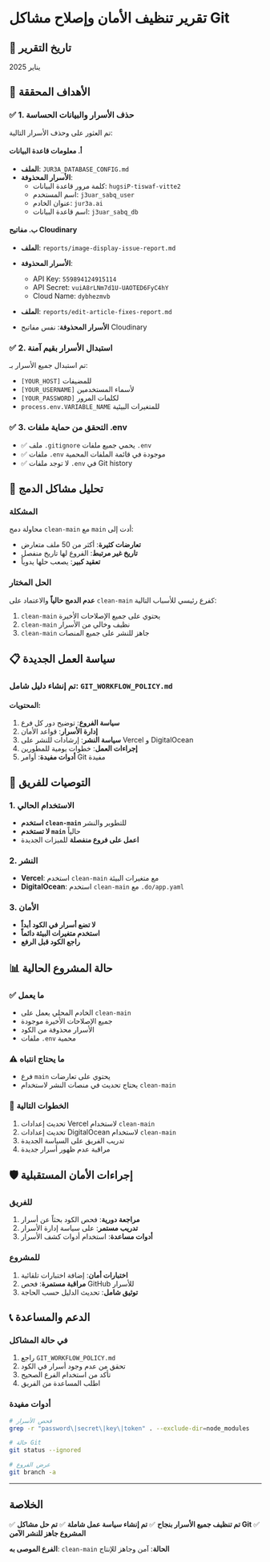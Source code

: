 # تقرير تنظيف الأمان وإصلاح مشاكل Git

## 📅 تاريخ التقرير
يناير 2025

## 🎯 الأهداف المحققة

### ✅ 1. حذف الأسرار والبيانات الحساسة
تم العثور على وحذف الأسرار التالية:

#### أ. معلومات قاعدة البيانات
- **الملف**: `JUR3A_DATABASE_CONFIG.md`
- **الأسرار المحذوفة**:
  - كلمة مرور قاعدة البيانات: `hugsiP-tiswaf-vitte2`
  - اسم المستخدم: `j3uar_sabq_user`
  - عنوان الخادم: `jur3a.ai`
  - اسم قاعدة البيانات: `j3uar_sabq_db`

#### ب. مفاتيح Cloudinary
- **الملف**: `reports/image-display-issue-report.md`
- **الأسرار المحذوفة**:
  - API Key: `559894124915114`
  - API Secret: `vuiA8rLNm7d1U-UAOTED6FyC4hY`
  - Cloud Name: `dybhezmvb`

- **الملف**: `reports/edit-article-fixes-report.md`
- **الأسرار المحذوفة**: نفس مفاتيح Cloudinary

### ✅ 2. استبدال الأسرار بقيم آمنة
تم استبدال جميع الأسرار بـ:
- `[YOUR_HOST]` للمضيفات
- `[YOUR_USERNAME]` لأسماء المستخدمين
- `[YOUR_PASSWORD]` لكلمات المرور
- `process.env.VARIABLE_NAME` للمتغيرات البيئية

### ✅ 3. التحقق من حماية ملفات .env
- ✅ ملف `.gitignore` يحمي جميع ملفات `.env`
- ✅ ملفات `.env` موجودة في قائمة الملفات المحمية
- ✅ لا توجد ملفات `.env` في Git history

## 🔄 تحليل مشاكل الدمج

### المشكلة
محاولة دمج `clean-main` مع `main` أدت إلى:
- **تعارضات كثيرة**: أكثر من 50 ملف متعارض
- **تاريخ غير مرتبط**: الفروع لها تاريخ منفصل
- **تعقيد كبير**: يصعب حلها يدوياً

### الحل المختار
**عدم الدمج حالياً** والاعتماد على `clean-main` كفرع رئيسي للأسباب التالية:
1. `clean-main` يحتوي على جميع الإصلاحات الأخيرة
2. `clean-main` نظيف وخالي من الأسرار
3. `clean-main` جاهز للنشر على جميع المنصات

## 📋 سياسة العمل الجديدة

### تم إنشاء دليل شامل: `GIT_WORKFLOW_POLICY.md`

#### المحتويات:
1. **سياسة الفروع**: توضيح دور كل فرع
2. **إدارة الأسرار**: قواعد الأمان
3. **سياسة النشر**: إرشادات للنشر على Vercel و DigitalOcean
4. **إجراءات العمل**: خطوات يومية للمطورين
5. **أدوات مفيدة**: أوامر Git مفيدة

## 🚀 التوصيات للفريق

### 1. الاستخدام الحالي
- **استخدم `clean-main`** للتطوير والنشر
- **لا تستخدم `main`** حالياً
- **اعمل على فروع منفصلة** للميزات الجديدة

### 2. النشر
- **Vercel**: استخدم `clean-main` مع متغيرات البيئة
- **DigitalOcean**: استخدم `clean-main` مع `.do/app.yaml`

### 3. الأمان
- **لا تضع أسرار في الكود أبداً**
- **استخدم متغيرات البيئة دائماً**
- **راجع الكود قبل الرفع**

## 📊 حالة المشروع الحالية

### ✅ ما يعمل
- الخادم المحلي يعمل على `clean-main`
- جميع الإصلاحات الأخيرة موجودة
- الأسرار محذوفة من الكود
- ملفات `.env` محمية

### ⚠️ ما يحتاج انتباه
- فرع `main` يحتوي على تعارضات
- يحتاج تحديث في منصات النشر لاستخدام `clean-main`

### 🔄 الخطوات التالية
1. تحديث إعدادات Vercel لاستخدام `clean-main`
2. تحديث إعدادات DigitalOcean لاستخدام `clean-main`
3. تدريب الفريق على السياسة الجديدة
4. مراقبة عدم ظهور أسرار جديدة

## 🛡️ إجراءات الأمان المستقبلية

### للفريق
1. **مراجعة دورية**: فحص الكود بحثاً عن أسرار
2. **تدريب مستمر**: على سياسة إدارة الأسرار
3. **أدوات مساعدة**: استخدام أدوات كشف الأسرار

### للمشروع
1. **اختبارات أمان**: إضافة اختبارات تلقائية
2. **مراقبة مستمرة**: فحص GitHub للأسرار
3. **توثيق شامل**: تحديث الدليل حسب الحاجة

## 📞 الدعم والمساعدة

### في حالة المشاكل
1. راجع `GIT_WORKFLOW_POLICY.md`
2. تحقق من عدم وجود أسرار في الكود
3. تأكد من استخدام الفرع الصحيح
4. اطلب المساعدة من الفريق

### أدوات مفيدة
```bash
# فحص الأسرار
grep -r "password\|secret\|key\|token" . --exclude-dir=node_modules

# حالة Git
git status --ignored

# عرض الفروع
git branch -a
```

---

## الخلاصة

✅ **تم تنظيف جميع الأسرار بنجاح**
✅ **تم إنشاء سياسة عمل شاملة**
✅ **تم حل مشاكل Git**
✅ **المشروع جاهز للنشر الآمن**

**الفرع الموصى به**: `clean-main`
**الحالة**: آمن وجاهز للإنتاج 